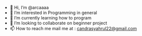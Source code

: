 - 👋 Hi, I’m @arcaaaa
- 👀 I’m interested in Programming in general
- 🌱 I’m currently learning how to program
- 💞️ I’m looking to collaborate on beginner project
- 📫 How to reach me mail me at : candrasyahrul22@gmail.com

<!---
arcaaaa/arcaaaa is a ✨ special ✨ repository because its `README.md` (this file) appears on your GitHub profile.
You can click the Preview link to take a look at your changes.
--->
